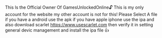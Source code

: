 This Is the Official Owner Of GamesUnlockedOnline🔓
This is my only account for the website my other account is not for this!
Please Select A file if you have a android use the apk if you have apple iphone use the ipa and also download scarlet https://www.usescarlet.com
then verify it in setting general devic management and install the ipa file 👍
